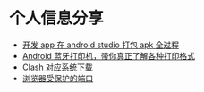 # 个人信息分享
- [开发 app 在 android studio 打包 apk 全过程](https://flappybay.github.io/mywikis/%E5%BC%80%E5%8F%91%20app%20%E5%9C%A8%20android%20studio%20%E6%89%93%E5%8C%85%20apk%20%E5%85%A8%E8%BF%87%E7%A8%8B)
- [Android 蓝牙打印机，带你真正了解各种打印格式](https://flappybay.github.io/mywikis/Android蓝牙打印机，带你真正了解各种打印格式.md)
- [Clash 对应系统下载](https://clashgui.com/clash-download/)
- [浏览器受保护的端口]()
